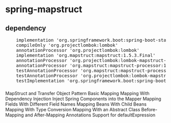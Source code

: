 # spring-mapstruct

## dependency
<pre>
	implementation 'org.springframework.boot:spring-boot-starter-web'
	compileOnly 'org.projectlombok:lombok'
	annotationProcessor 'org.projectlombok:lombok'
	implementation 'org.mapstruct:mapstruct:1.5.3.Final'
	annotationProcessor 'org.projectlombok:lombok-mapstruct-binding:0.2.0'
	annotationProcessor 'org.mapstruct:mapstruct-processor:1.5.3.Final'
	testAnnotationProcessor 'org.mapstruct:mapstruct-processor:1.5.3.Final'
	testAnnotationProcessor 'org.projectlombok:lombok-mapstruct-binding:0.2.0'
	testImplementation 'org.springframework.boot:spring-boot-starter-test'
</pre>

###
MapStruct and Transfer Object Pattern 
Basic Mapping 
Mapping With Dependency Injection 
Inject Spring Components into the Mapper 
Mapping Fields With Different Field Names 
Mapping Beans With Child Beans 
Mapping With Type Conversion 
Mapping With an Abstract Class 
Before-Mapping and After-Mapping Annotations 
Support for defaultExpression 

